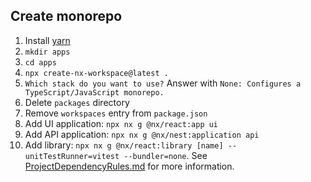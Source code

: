 ## Create monorepo

1. Install [yarn](https://yarnpkg.com/lang/en/docs/install/)
2. `mkdir apps`
3. `cd apps`
4. `npx create-nx-workspace@latest .`
5. `Which stack do you want to use?` Answer with `None: Configures a TypeScript/JavaScript monorepo.`
6. Delete `packages` directory
7. Remove `workspaces` entry from `package.json`
8. Add UI application: `npx nx g @nx/react:app ui`
9. Add API application: `npx nx g @nx/nest:application api`
10. Add library: `npx nx g @nx/react:library [name] --unitTestRunner=vitest --bundler=none`. See [ProjectDependencyRules.md](/doc/ProjectDependencyRules.md) for more information.
